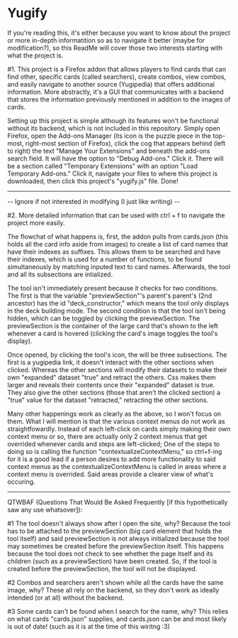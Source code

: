 # Yugify

If you're reading this, it's either because you want to know about the project or more in-depth informatition so as to navigate it better 
(maybe for modification?), so this ReadMe will cover those two interests starting with what the project is. 

#1. This project is a Firefox
addon that allows players to find cards that can find other, specific cards (called searchers), create combos, view combos, and easily 
navigate to another source (Yugipedia) that offers additional information. More abstractly, it's a GUI that communicates with a backend that stores the information previously mentioned in addition to the images of cards.

Setting up this project is simple although its features won't be functional without its backend, which is not included in this repository.
Simply open Firefox, open the Add-ons Manager (its icon is the puzzle piece in the top-most, right-most section of Firefox), click the cog 
that appears behind (left to right) the text "Manage Your Extensions" and beneath the add-ons search field. It will have the option to 
"Debug Add-ons." Click it. There will be a section called "Temporary Extensions" with an option "Load Temporary Add-ons." Click it, navigate 
your files to where this project is downloaded, then click this project's "yugify.js" file. Done!

------------------------------------------------------------------------------------------------
-- Ignore if not interested in modifying (I just like writing) --

#2. More detailed information that can be used with ctrl + f to navigate the project more easily.


The flowchat of what happens is, first, the addon pulls from cards.json (this holds all the card info aside from images) to create a list 
of card names that have their indexes as suffixes. This allows them to be searched and have their indexes, which is used for a number of 
functions, to be found simultaneously by matching inputed text to card names. Afterwards, the tool and all its subsections are intialized. 

The tool isn't immediately present because it checks for two conditions. The first is that the variable "previewSection"'s parent's parent's 
(2nd ancestor) has the id "deck_constructor," which means the tool only displays in the deck building mode. The second condition is that the tool isn't 
being hidden, which can be toggled by clicking the previewSection. The previewSection is the container of the large card that's shown to the 
left whenever a card is hovered (clicking the card's image toggles the tool's display).

Once opened, by clicking the tool's icon, the will be three subsections. The first is a yugipedia link, it doesn't interact with the other 
sections when clicked. Whereas the other sections will modify their datasets to make their own "expanded" dataset "true" and retract the others.
Css makes them larger and reveals their contents once their "expanded" dataset is true. They also give the other sections (those that aren't 
the clicked section) a "true" value for the dataset "retracted," retracting the other sections. 

Many other happenings work as clearly as the above, so I won't focus on them. What I will mention is that the various context menus do not work 
as straightfowardly. Instead of each left-click on cards simply making their own context menu or so, there are actually only 2 context menus 
that get overrided whenever cards and steps are left-clicked; One of the steps to doing so is calling the function "contextualizeContextMenu," 
so ctrl+f-ing for it is a good lead if a person desires to add more functionality to said context menus as the contextualizeContextMenu is called
in areas where a context menu is overrided. Said areas provide a clearer view of what's occuring.

-----------------------------------------------------------------------------------------

QTWBAF (Questions That Would Be Asked Frequently [if this hypothetically saw any use whatsover]):

#1 The tool doesn't always show after I open the site, why?
  Because the tool has to be attached to the previewSection (big card element that holds the tool itself) and said previewSection is not always 
  initialized because the tool may sometimes be created before the previewSection itself. This happens because the tool does not check to see whether 
  the page itself and its children (such as a previewSection) have been created. So, if the tool is created before the previewSection, the tool will 
  not be displayed.
  
#2 Combos and searchers aren't shown while all the cards have the same image, why? 
  These all rely on the backend, so they don't work as ideally intended (or at all) without the backend.
  
#3 Some cards can't be found when I search for the name, why? 
  This relies on what cards "cards.json" supplies, and cards.json can be and most likely is out of date! (such as it is at the time of this wiritng :3)
